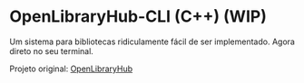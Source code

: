 # OpenLibraryHub-CLI (C++) (WIP)

Um sistema para bibliotecas ridiculamente fácil de ser implementado. Agora direto no seu terminal.

Projeto original: [OpenLibraryHub](https://github.com/1ukidev/OpenLibraryHub)